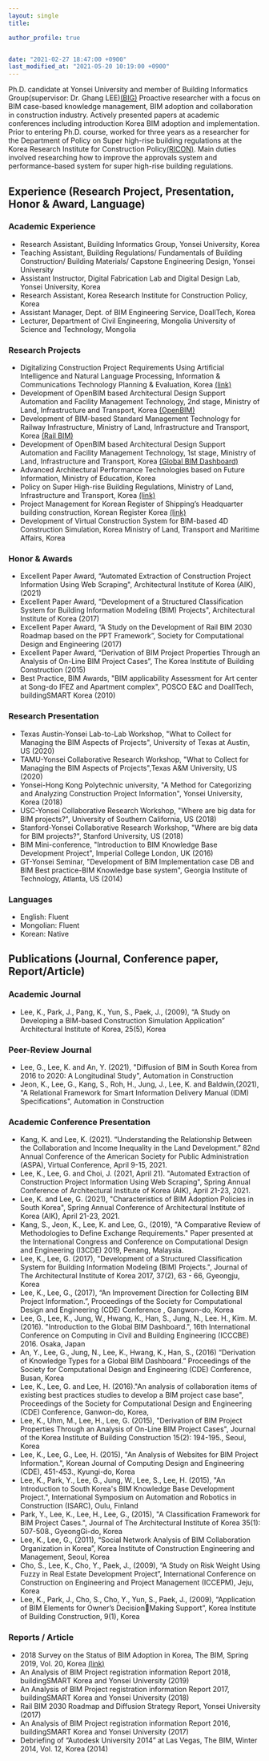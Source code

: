 ```yaml
---
layout: single
title:  

author_profile: true


date: "2021-02-27 18:47:00 +0900"
last_modified_at: "2021-05-20 10:19:00 +0900"
---
```


Ph.D. candidate at Yonsei University and member of Building Informatics Group(supervisor: Dr. Ghang LEE)[(BIG)](http://big.yonsei.ac.kr)
Proactive researcher with a focus on BIM case-based knowledge management, BIM adoption and collaboration in construction industry. Actively presented papers at academic conferences including introduction Korea BIM adoption and implementation. Prior to entering Ph.D. course, worked for three years as a researcher for the Department of Policy on Super high-rise building regulations at the Korea Research Institute for Construction Policy[(RICON)](http://www.ricon.re.kr/en/main.php). Main duties involved researching how to improve the approvals system and performance-based system for super high-rise building regulations.


## Experience (Research Project, Presentation, Honor & Award, Language)

### Academic Experience
- Research Assistant, Building Informatics Group, Yonsei University, Korea 
- Teaching Assistant, Building Regulations/ Fundamentals of Building Construction/ Building Materials/ Capstone Engineering Design, Yonsei University 
- Assistant Instructor, Digital Fabrication Lab and Digital Design Lab, Yonsei University, Korea 
- Research Assistant, Korea Research Institute for Construction Policy, Korea 
- Assistant Manager, Dept. of BIM Engineering Service, DoallTech, Korea 
- Lecturer, Department of Civil Engineering, Mongolia University of Science and Technology, Mongolia

### Research Projects
- Digitalizing Construction Project Requirements Using Artificial Intelligence and Natural Language Processing, Information & Communications Technology Planning & Evaluation, Korea [(link)](http://big.yonsei.ac.kr/research.php)
- Development of OpenBIM based Architectural Design Support Automation and Facility Management Technology, 2nd stage, Ministry of Land, Infrastructure and Transport, Korea [(OpenBIM)](http://www.kbims.or.kr/en_main)
- Development of BIM-based Standard Management Technology for Railway Infrastructure, Ministry of Land, Infrastructure and Transport, Korea  [(Rail BIM)](http://big.yonsei.ac.kr/railbim/)
- Development of OpenBIM based Architectural Design Support Automation and Facility Management Technology, 1st stage, Ministry of Land, Infrastructure and Transport, Korea [(Global BIM Dashboard)](http://globalbimdashboard.org/) 
- Advanced Architectural Performance Technologies based on Future Information, Ministry of Education, Korea  
- Policy on Super High-rise Building Regulations, Ministry of Land, Infrastructure and Transport, Korea [(link)](http://www.supertec.or.kr/Sub/Sub_04_01_01.aspx) 
- Project Management for Korean Register of Shipping’s Headquarter building construction, Korean Register Korea [(link)](http://espacegroup.co.kr/bbs/board.php?bo_table=works&wr_id=214&sfl=wr_5&stx=2012&viewId=Years)
- Development of Virtual Construction System for BIM-based 4D Construction Simulation, Korea Ministry of Land, Transport and Maritime Affairs, Korea 

### Honor & Awards
- Excellent Paper Award, “Automated Extraction of Construction Project Information Using Web Scraping", Architectural Institute of Korea (AIK), (2021)
- Excellent Paper Award, “Development of a Structured Classification System for Building Information Modeling (BIM) Projects", Architectural Institute of Korea (2017)
- Excellent Paper Award, “A Study on the Development of Rail BIM 2030 Roadmap based on the PPT Framework”, Society for Computational Design and Engineering (2017)
- Excellent Paper Award, “Derivation of BIM Project Properties Through an Analysis of On-Line BIM Project Cases”, The Korea Institute of Building Construction (2015)
- Best Practice, BIM Awards, "BIM applicability Assessment for Art center at Song-do IFEZ and Apartment complex", POSCO E&C and DoallTech, buildingSMART Korea (2010)

### Research Presentation
- Texas Austin-Yonsei Lab-to-Lab Workshop, "What to Collect for Managing the BIM Aspects of Projects",  University of Texas at Austin, US (2020)
- TAMU-Yonsei Collaborative Research Workshop, "What to Collect for Managing the BIM Aspects of Projects",Texas A&M University, US (2020)
- Yonsei-Hong Kong Polytechnic university, "A Method for Categorizing and Analyzing Construction Project Information", Yonsei University, Korea (2018)
- USC-Yonsei Collaborative Research Workshop, "Where are big data for BIM projects?", University of Southern California, US (2018)
- Stanford-Yonsei Collaborative Research Workshop, "Where are big data for BIM projects?", Stanford University, US (2018)
- BIM Mini-conference, "Introduction to BIM Knowledge Base Development Project", Imperial College London, UK (2016)
- GT-Yonsei Seminar, "Development of BIM Implementation case DB and BIM Best practice-BIM Knowledge base system", Georgia Institute of Technology, Atlanta, US (2014)

### Languages 
- English: Fluent 
- Mongolian: Fluent
- Korean: Native

## Publications (Journal, Conference paper, Report/Article)

### Academic Journal
- Lee, K., Park, J., Pang, K., Yun, S., Paek, J., (2009), “A Study on Developing a BIM-based Construction Simulation Application” Architectural Institute of Korea, 25(5), Korea

### Peer-Review Journal
- Lee, G., Lee, K. and An, Y. (2021), "Diffusion of BIM in South Korea from 2016 to 2020: A Longitudinal Study", Automation in Construction
- Jeon, K., Lee, G., Kang, S., Roh, H., Jung, J., Lee, K. and Baldwin,(2021), "A Relational Framework for Smart Information Delivery Manual (IDM) Specifications", Automation in Construction

### Academic Conference Presentation
- Kang, K. and Lee, K. (2021). “Understanding the Relationship Between the Collaboration and Income Inequality in the Land Development.” 82nd Annual Conference of the American Society for Public Administration (ASPA), Virtual Conference, April 9-15, 2021.
- Lee, K., Lee, G. and Choi, J. (2021, April 21). "Automated Extraction of Construction Project Information Using Web Scraping", Spring Annual Conference of Architectural Institute of Korea (AIK), April 21-23, 2021.
- Lee, K. and Lee, G. (2021), "Characteristics of BIM Adoption Policies in South Korea", Spring Annual Conference of Architectural Institute of Korea (AIK), April 21-23, 2021.
- Kang, S., Jeon, K., Lee, K. and Lee, G., (2019), "A Comparative Review of Methodologies to Define Exchange Requirements." Paper presented at the International Congress and Conference on Computational Design and Engineering (I3CDE) 2019, Penang, Malaysia.
- Lee, K., Lee, G. (2017), "Development of a Structured Classification System for Building Information Modeling (BIM) Projects.", Journal of The Architectural Institute of Korea 2017, 37(2), 63 - 66, Gyeongju, Korea
- Lee, K., Lee, G., (2017), “An Improvement Direction for Collecting BIM Project Information.”, Proceedings of the Society for Computational Design and Engineering (CDE) Conference , Gangwon-do, Korea
- Lee, G., Lee, K., Jung, W., Hwang, K., Han, S., Jung, N., Lee. H., Kim. M. (2016). "Introduction to the Global BIM Dashboard.", 16th International Conference on Computing in Civil and Building Engineering (ICCCBE) 2016. Osaka, Japan
- An, Y., Lee, G., Jung, N., Lee, K., Hwang, K., Han, S., (2016) “Derivation of Knowledge Types for a Global BIM Dashboard.” Proceedings of the Society for Computational Design and Engineering (CDE) Conference, Busan, Korea
- Lee, K., Lee, G. and Lee, H. (2016)."An analysis of collaboration items of existing best practices studies to develop a BIM project case base", Proceedings of the Society for Computational Design and Engineering (CDE) Conference, Ganwon-do, Korea,
- Lee, K., Uhm, M., Lee, H., Lee, G. (2015), "Derivation of BIM Project Properties Through an Analysis of On-Line BIM Project Cases", Journal of the Korea Institute of Building Construction 15(2): 194-195., Seoul, Korea
- Lee, K., Lee, G., Lee, H. (2015), "An Analysis of Websites for BIM Project Information.", Korean Journal of Computing Design and Engineering (CDE), 451-453., Kyungi-do, Korea
- Lee, K., Park, Y., Lee, G., Jung, W., Lee, S., Lee, H. (2015), "An Introduction to South Korea's BIM Knowledge Base Development Project.", International Symposium on Automation and Robotics in Construction (ISARC), Oulu, Finland
- Park, Y., Lee, K., Lee, H., Lee, G., (2015), "A Classification Framework for BIM Project Cases.", Journal of The Architectural Institute of Korea 35(1): 507-508., GyeongGi-do, Korea
- Lee, K., Lee, G., (2011), “Social Network Analysis of BIM Collaboration Organization in Korea”, Korea Institute of Construction Engineering and Management, Seoul, Korea
- Cho, S., Lee, K., Cho, Y., Paek, J., (2009), “A Study on Risk Weight Using Fuzzy in Real Estate Development Project”, International Conference on Construction on Engineering and Project Management (ICCEPM), Jeju, Korea
- Lee, K., Park, J., Cho, S., Cho, Y., Yun, S., Paek, J., (2009), “Application of BIM Elements for Owner’s DecisionMaking Support”, Korea Institute of Building Construction, 9(1), Korea

### Reports / Article 
- 2018 Survey on the Status of BIM Adoption in Korea, The BIM, Spring 2019, Vol. 20, Korea [(link)](https://www.buildingsmartkorea.org/bim-publications-study)
- An Analysis of BIM Project registration information Report 2018, buildingSMART Korea and Yonsei University (2019)
- An Analysis of BIM Project registration information Report 2017, buildingSMART Korea and Yonsei University (2018)
- Rail BIM 2030 Roadmap and Diffusion Strategy Report, Yonsei University (2017)
- An Analysis of BIM Project registration information Report 2016, buildingSMART Korea and Yonsei University (2017)
- Debriefing of “Autodesk University 2014” at Las Vegas, The BIM, Winter 2014, Vol. 12, Korea (2014)

